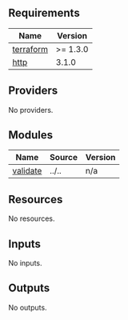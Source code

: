 <!-- prettier-ignore-start -->
<!-- BEGIN_TF_DOCS -->
## Requirements

| Name | Version |
|------|---------|
| <a name="requirement_terraform"></a> [terraform](#requirement\_terraform) | >= 1.3.0 |
| <a name="requirement_http"></a> [http](#requirement\_http) | 3.1.0 |

## Providers

No providers.

## Modules

| Name | Source | Version |
|------|--------|---------|
| <a name="module_validate"></a> [validate](#module\_validate) | ../.. | n/a |

## Resources

No resources.

## Inputs

No inputs.

## Outputs

No outputs.
<!-- END_TF_DOCS -->
<!-- prettier-ignore-end -->
